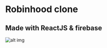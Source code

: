# Robinhood clone 

## Made with ReactJS & firebase

![alt img](https://gyazo.com/3fb63d3695bd4448f79d140ec8285324)